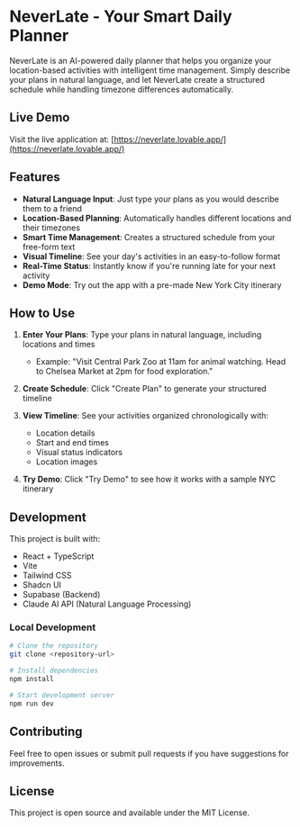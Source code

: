 # NeverLate - Your Smart Daily Planner

NeverLate is an AI-powered daily planner that helps you organize your location-based activities with intelligent time management. Simply describe your plans in natural language, and let NeverLate create a structured schedule while handling timezone differences automatically.

## Live Demo

Visit the live application at: [https://neverlate.lovable.app/](https://neverlate.lovable.app/)

## Features

- **Natural Language Input**: Just type your plans as you would describe them to a friend
- **Location-Based Planning**: Automatically handles different locations and their timezones
- **Smart Time Management**: Creates a structured schedule from your free-form text
- **Visual Timeline**: See your day's activities in an easy-to-follow format
- **Real-Time Status**: Instantly know if you're running late for your next activity
- **Demo Mode**: Try out the app with a pre-made New York City itinerary

## How to Use

1. **Enter Your Plans**: Type your plans in natural language, including locations and times
   - Example: "Visit Central Park Zoo at 11am for animal watching. Head to Chelsea Market at 2pm for food exploration."

2. **Create Schedule**: Click "Create Plan" to generate your structured timeline

3. **View Timeline**: See your activities organized chronologically with:
   - Location details
   - Start and end times
   - Visual status indicators
   - Location images

4. **Try Demo**: Click "Try Demo" to see how it works with a sample NYC itinerary

## Development

This project is built with:
- React + TypeScript
- Vite
- Tailwind CSS
- Shadcn UI
- Supabase (Backend)
- Claude AI API (Natural Language Processing)

### Local Development

```bash
# Clone the repository
git clone <repository-url>

# Install dependencies
npm install

# Start development server
npm run dev
```

## Contributing

Feel free to open issues or submit pull requests if you have suggestions for improvements.

## License

This project is open source and available under the MIT License.